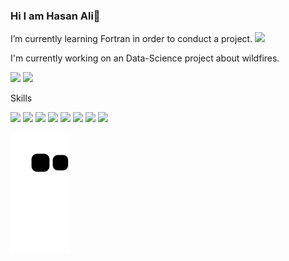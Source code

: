 ### Hi I am Hasan Ali👋



I’m currently learning Fortran in order to conduct a project.     <img src="https://img.shields.io/badge/Fortran-276DC3?style=for-the-badge&logo=fortran&logoColor=black"> 

I'm currently working on an Data-Science project about wildfires.

<img src="https://github-readme-stats.vercel.app/api?username=hasanaliozkan-dev&&show_icons=true&title_color=ffffff&icon_color=bb2acf&text_color=daf7dc&bg_color=151515">                                                   
<img src = "https://github-readme-stats.vercel.app/api/top-langs/?username=hasanaliozkan-dev&layout=compact">



Skills

<img src="https://img.shields.io/badge/MySQL-00000F?style=for-the-badge&logo=mysql&logoColor=white"> <img src="https://img.shields.io/badge/Python-14354C?style=for-the-badge&logo=python&logoColor=white"> <img src="https://img.shields.io/badge/Java-ED8B00?style=for-the-badge&logo=java&logoColor=white">
<img src="https://img.shields.io/badge/Dart-0175C2?style=for-the-badge&logo=dart&logoColor=white">
<img src="https://img.shields.io/badge/Flutter-02569B?style=for-the-badge&logo=flutter&logoColor=white">
<img src="https://img.shields.io/badge/C-00599C?style=for-the-badge&logo=c&logoColor=white">
<img src="https://img.shields.io/badge/Android-FFFFFF?style=for-the-badge&logo=android&logoColor=32DE84">
<img src="https://img.shields.io/badge/R-276DC3?style=for-the-badge&logo=r&logoColor=white"> 


![snake svg](https://github.com/hasanaliozkan-dev/hasanaliozkan-dev/blob/output/github-contribution-grid-snake.svg)

